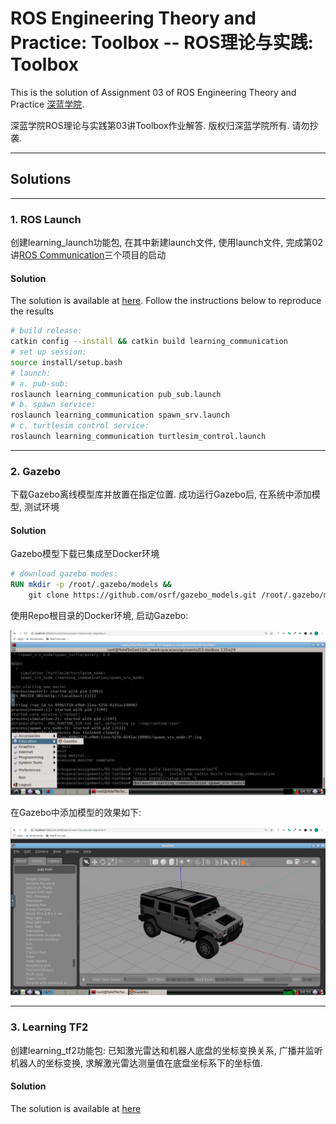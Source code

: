# ROS Engineering Theory and Practice: Toolbox -- ROS理论与实践: Toolbox

This is the solution of Assignment 03 of ROS Engineering Theory and Practice [深蓝学院](https://www.shenlanxueyuan.com/course/246).

深蓝学院ROS理论与实践第03讲Toolbox作业解答. 版权归深蓝学院所有. 请勿抄袭.

---

## Solutions

---

### 1. ROS Launch

创建learning_launch功能包, 在其中新建launch文件, 使用launch文件, 完成第02讲[ROS Communication](https://github.com/AlexGeControl/ROS-Engineer/tree/master/workspace/assignments/02-communication)三个项目的启动

#### Solution

The solution is available at [here](src/learning_communication). Follow the instructions below to reproduce the results

```bash
# build release:
catkin config --install && catkin build learning_communication
# set up session:
source install/setup.bash
# launch:
# a. pub-sub:
roslaunch learning_communication pub_sub.launch
# b. spawn service: 
roslaunch learning_communication spawn_srv.launch
# c. turtlesim control service:
roslaunch learning_communication turtlesim_control.launch
```

---

### 2. Gazebo

下载Gazebo离线模型库并放置在指定位置. 成功运行Gazebo后, 在系统中添加模型, 测试环境

#### Solution

Gazebo模型下载已集成至Docker环境

```Dockerfile
# download gazebo modes:
RUN mkdir -p /root/.gazebo/models &&
    git clone https://github.com/osrf/gazebo_models.git /root/.gazebo/models
```

使用Repo根目录的Docker环境, 启动Gazebo:

<img src="doc/gazebo/launch-gazebo.png" alt="Launch Gazebo in Workspace" width="%100">

在Gazebo中添加模型的效果如下:

<img src="doc/gazebo/add-model.png" alt="Add Model in Gazebo" width="%100">

---

### 3. Learning TF2

创建learning_tf2功能包: 已知激光雷达和机器人底盘的坐标变换关系, 广播并监听机器人的坐标变换, 求解激光雷达测量值在底盘坐标系下的坐标值.

#### Solution

The solution is available at [here](src/turtlesim_control)
